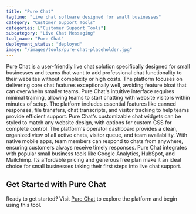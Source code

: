 ```yaml
---
title: "Pure Chat"
tagline: "Live chat software designed for small businesses"
category: "Customer Support Tools"
categories: ["Customer Support Tools"]
subcategory: "Live Chat Messaging"
tool_name: "Pure Chat"
deployment_status: "deployed"
image: "/images/tools/pure-chat-placeholder.jpg"
---
```

Pure Chat is a user-friendly live chat solution specifically designed for small businesses and teams that want to add professional chat functionality to their websites without complexity or high costs. The platform focuses on delivering core chat features exceptionally well, avoiding feature bloat that can overwhelm smaller teams. Pure Chat's intuitive interface requires minimal training, allowing teams to start chatting with website visitors within minutes of setup. The platform includes essential features like canned responses, file transfers, chat transcripts, and visitor tracking to help teams provide efficient support. Pure Chat's customizable chat widgets can be styled to match any website design, with options for custom CSS for complete control. The platform's operator dashboard provides a clean, organized view of all active chats, visitor queue, and team availability. With native mobile apps, team members can respond to chats from anywhere, ensuring customers always receive timely responses. Pure Chat integrates with popular small business tools like Google Analytics, HubSpot, and Mailchimp. Its affordable pricing and generous free plan make it an ideal choice for small businesses taking their first steps into live chat support.
## Get Started with Pure Chat

Ready to get started? Visit [Pure Chat](https://purechat.com) to explore the platform and begin using this tool.
